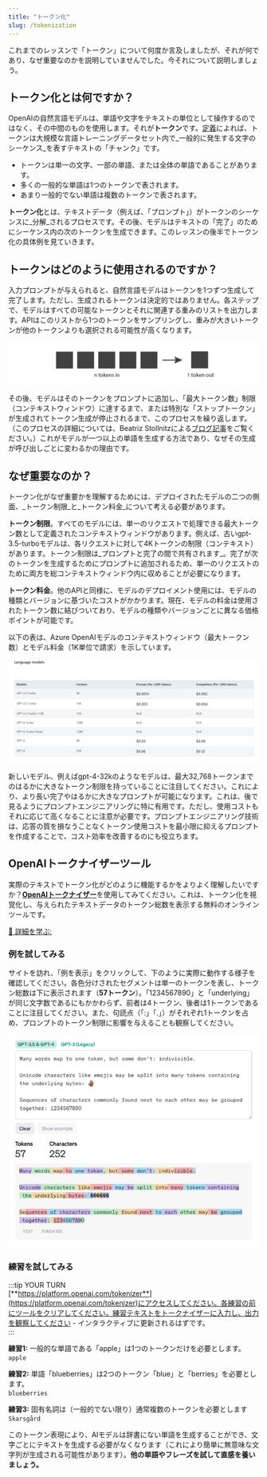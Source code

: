 ```yaml
---
title: "トークン化"
slug: /tokenization
---
```


これまでのレッスンで「トークン」について何度か言及しましたが、それが何であり、なぜ重要なのかを説明していませんでした。今それについて説明しましょう。  
   
## トークン化とは何ですか？  
   
OpenAIの自然言語モデルは、単語や文字をテキストの単位として操作するのではなく、その中間のものを使用します。それが**トークン**です。[定義](https://platform.openai.com/docs/introduction/tokens)によれば、トークンは大規模な言語トレーニングデータセット内で_一般的に発生する文字のシーケンス_を表すテキストの「チャンク」です。  
- トークンは単一の文字、一部の単語、または全体の単語であることがあります。  
- 多くの一般的な単語は1つのトークンで表されます。  
- あまり一般的でない単語は複数のトークンで表されます。  
   
**トークン化**とは、テキストデータ（例えば、「プロンプト」）がトークンのシーケンスに_分解_されるプロセスです。その後、モデルはテキストの「完了」のためにシーケンス内の次のトークンを生成できます。このレッスンの後半でトークン化の具体例を見ていきます。  
   
## トークンはどのように使用されるのですか？  
   
入力プロンプトが与えられると、自然言語モデルはトークンを1つずつ生成して完了します。ただし、生成されるトークンは決定的ではありません。各ステップで、モデルはすべての可能なトークンとそれに関連する重みのリストを出力します。APIはこのリストから1つのトークンをサンプリングし、重みが大きいトークンが他のトークンよりも選択される可能性が高くなります。

![Explanation of tokens used](../images/llm-002.png)

その後、モデルはそのトークンをプロンプトに追加し、「最大トークン数」制限（コンテキストウィンドウ）に達するまで、または特別な「ストップトークン」が生成されてトークン生成が停止されるまで、このプロセスを繰り返します。（このプロセスの詳細については、Beatriz Stollnitzによる[ブログ記事](https://bea.stollnitz.com/blog/how-gpt-works/)をご覧ください。）これがモデルが一つ以上の単語を生成する方法であり、なぜその生成が呼び出しごとに変わるかの理由です。  
   
## なぜ重要なのか？  
   
トークン化がなぜ重要かを理解するためには、デプロイされたモデルの二つの側面、_トークン制限_と_トークン料金_について考える必要があります。  
   
**トークン制限**。すべてのモデルには、単一のリクエストで処理できる最大トークン数として定義されたコンテキストウィンドウがあります。例えば、古いgpt-3.5-turboモデルは、各リクエストに対して4Kトークンの制限（コンテキスト）があります。トークン制限は_プロンプトと完了の間で共有されます_。完了が次のトークンを生成するためにプロンプトに追加されるため、単一のリクエストのために両方を総コンテキストウィンドウ内に収めることが必要になります。  
   
**トークン料金**。他のAPIと同様に、モデルのデプロイメント使用には、モデルの種類とバージョンに基づいたコストがかかります。現在、モデルの料金は使用されたトークン数に結びついており、モデルの種類やバージョンごとに異なる価格ポイントが可能です。  
   
以下の表は、Azure OpenAIモデルのコンテキストウィンドウ（最大トークン数）とモデル料金（1K単位で請求）を示しています。

![Token Pricing](../images/aoia-pricing-tokens.png)


新しいモデル、例えばgpt-4-32kのようなモデルは、最大32,768トークンまでのはるかに大きなトークン制限を持っていることに注目してください。これにより、より長い完了やはるかに大きなプロンプトが可能になります。これは、後で見るようにプロンプトエンジニアリングに特に有用です。ただし、使用コストもそれに応じて高くなることに注意が必要です。プロンプトエンジニアリング技術は、応答の質を損なうことなくトークン使用コストを最小限に抑えるプロンプトを作成することで、コスト効率を改善するのにも役立ちます。  
   
## OpenAIトークナイザーツール  
   
実際のテキストでトークン化がどのように機能するかをよりよく理解したいですか？[**OpenAIトークナイザー**](https://platform.openai.com/tokenizer)を使用してみてください。これは、トークン化を視覚化し、与えられたテキストデータのトークン総数を表示する無料のオンラインツールです。  
   
[🔖 詳細を学ぶ:](https://help.openai.com/articles/4936856-what-are-tokens-and-how-to-count-them)  
   
### 例を試してみる  
   
サイトを訪れ、「例を表示」をクリックして、下のように実際に動作する様子を確認してください。各色分けされたセグメントは単一のトークンを表し、トークン総数は下に表示されます（**57トークン**）。「1234567890」と「underlying」が同じ文字数であるにもかかわらず、前者は4トークン、後者は1トークンであることに注目してください。また、句読点（「:」「.」）がそれぞれ1トークンを占め、プロンプトのトークン制限に影響を与えることも観察してください。

![Image of tokenizer example](../images/tokenizer-example.png)

### 練習を試してみる  
   
:::tip YOUR TURN  
[**https://platform.openai.com/tokenizer**](https://platform.openai.com/tokenizer)にアクセスしてください。各練習の前にツールをクリアしてください。練習テキストをトークナイザーに入力し、出力を観察してください - インタラクティブに更新されるはずです。  
:::  
   
**練習1:** 一般的な単語である「apple」は1つのトークンだけを必要とします。  
```apple```  
   
**練習2:** 単語「blueberries」は2つのトークン「blue」と「berries」を必要とします。  
```blueberries```  
   
**練習3:** 固有名詞は（一般的でない限り）通常複数のトークンを必要とします  
```Skarsgård```  
   
このトークン表現により、AIモデルは辞書にない単語を生成することができ、文字ごとにテキストを生成する必要がなくなります（これにより簡単に無意味な文字列が生成される可能性があります）。**他の単語やフレーズを試して直感を養いましょう。**